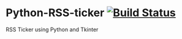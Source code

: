 # Python-RSS-ticker  [![Build Status](https://travis-ci.com/int-thumbWar-1-2-3-4/Python-RSS-ticker.svg?branch=development)](https://travis-ci.com/int-thumbWar-1-2-3-4/Python-RSS-ticker)
RSS Ticker using Python and Tkinter
